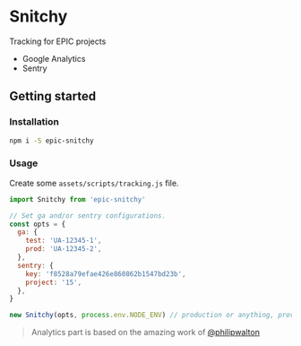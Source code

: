 # Snitchy

Tracking for EPIC projects

- Google Analytics
- Sentry

## Getting started

### Installation

```sh
npm i -S epic-snitchy
```

### Usage

Create some `assets/scripts/tracking.js` file.

```js
import Snitchy from 'epic-snitchy'

// Set ga and/or sentry configurations.
const opts = {
  ga: {
    test: 'UA-12345-1',
    prod: 'UA-12345-2',
  },
  sentry: {
    key: 'f8528a79efae426e860862b1547bd23b',
    project: '15',
  },
}

new Snitchy(opts, process.env.NODE_ENV) // production or anything, provided by Gulp + envify
```

> Analytics part is based on the amazing work of [@philipwalton](https://github.com/philipwalton)
